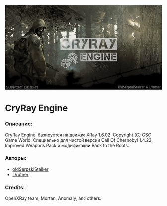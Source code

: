 ![CryRay Engine](bttr_logo.png)

# CryRay Engine
### Описание:
CryRay Engine, базируется на движке XRay 1.6.02. Copyright (C) GSC Game World.
Специально для чистой версии Call Of Chernobyl 1.4.22, Improved Weapons Pack и модификации Back to the Roots.

### Авторы: ###
* [oldSerpskiStalker](https://github.com/oldSerpskiStalker)
* [LVutner](https://github.com/LVutner)

### Credits: ###
OpenXRay team, Mortan, Anomaly, and others. 
